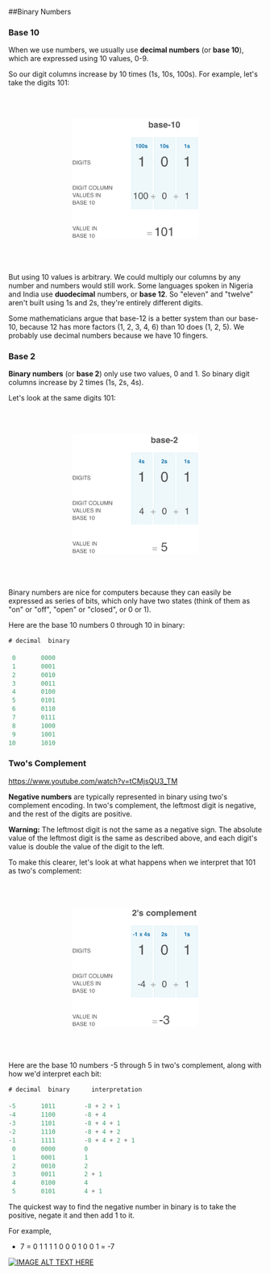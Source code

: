 
##Binary Numbers

### Base 10

When we use numbers, we usually use **decimal numbers** (or **base 10**), which
are expressed using 10 values, 0-9.

So our digit columns increase by 10 times (1s, 10s, 100s). For example, let's take
the digits 101:

<p align="center">
<img src="images/base10.png" width="250" style="padding: 50px 0;" />
</p>

But using 10 values is arbitrary. We could multiply our columns by any number and
numbers would still work. Some languages spoken in Nigeria and India use **duodecimal**
numbers, or **base 12**. So "eleven" and "twelve" aren't built using 1s and 2s,
they're entirely different digits.

Some mathematicians argue that base-12 is a better system than our base-10, because
12 has more factors (1, 2, 3, 4, 6) than 10 does (1, 2, 5). We probably use decimal
numbers because we have 10 fingers.

### Base 2

**Binary numbers** (or **base 2**) only use two values, 0 and 1. So binary digit
columns increase by 2 times (1s, 2s, 4s).

Let's look at the same digits 101:

<p align="center">
<img src="images/base2.png" width="250" style="padding: 50px 0;" />
</p>

Binary numbers are nice for computers because they can easily be expressed as series
of bits, which only have two states (think of them as "on" or "off", "open" or "closed",
or 0 or 1).

Here are the base 10 numbers 0 through 10 in binary:

```javascript
# decimal  binary

 0       0000
 1       0001
 2       0010
 3       0011
 4       0100
 5       0101
 6       0110
 7       0111
 8       1000
 9       1001
10       1010
```

### Two's Complement

https://www.youtube.com/watch?v=tCMjsQU3_TM

**Negative numbers** are typically represented in binary using two's complement
encoding. In two's complement, the leftmost digit is negative, and the rest of
the digits are positive.

**Warning:** The leftmost digit is not the same as a negative sign. The absolute
value of the leftmost digit is the same as described above, and each digit's value
is double the value of the digit to the left.

To make this clearer, let's look at what happens when we interpret that 101 as
two's complement:

<p align="center">
<img src="images/2complement.png" width="250" style="padding: 50px 0;" />
</p>

Here are the base 10 numbers -5 through 5 in two's complement, along with how we'd
interpret each bit:

```javascript
# decimal  binary      interpretation

-5       1011        -8 + 2 + 1
-4       1100        -8 + 4
-3       1101        -8 + 4 + 1
-2       1110        -8 + 4 + 2
-1       1111        -8 + 4 + 2 + 1
 0       0000        0
 1       0001        1
 2       0010        2
 3       0011        2 + 1
 4       0100        4
 5       0101        4 + 1
```

The quickest way to find the negative number in binary is to take the positive, negate it and then add 1 to it.

For example,

+ 7 = 0 1 1 1
      1 0 0 0
      1 0 0 1 = -7

[![IMAGE ALT TEXT HERE](http://img.youtube.com/vi/NLKQEOgBAnw/0.jpg)](http://www.youtube.com/watch?v=NLKQEOgBAnw)
